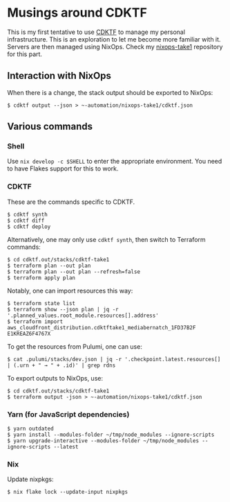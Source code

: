 # Musings around CDKTF

This is my first tentative to use [CDKTF][] to manage my personal
infrastructure. This is an exploration to let me become more familiar
with it. Servers are then managed using NixOps. Check my
[nixops-take1][] repository for this part.

[nixops-take1]: https://github.com/vincentbernat/nixops-take1
[CDKTF]: https://developer.hashicorp.com/terraform/cdktf

## Interaction with NixOps

When there is a change, the stack output should be exported to NixOps:

```console
$ cdktf output --json > ~-automation/nixops-take1/cdktf.json
```

## Various commands

### Shell

Use `nix develop -c $SHELL` to enter the appropriate environment. You
need to have Flakes support for this to work.

### CDKTF

These are the commands specific to CDKTF.

```console
$ cdktf synth
$ cdktf diff
$ cdktf deploy
```

Alternatively, one may only use `cdktf synth`, then switch to Terraform commands:

```console
$ cd cdktf.out/stacks/cdktf-take1
$ terraform plan --out plan
$ terraform plan --out plan --refresh=false
$ terraform apply plan
```

Notably, one can import resources this way:

```console
$ terraform state list
$ terraform show --json plan | jq -r '.planned_values.root_module.resources[].address'
$ terraform import aws_cloudfront_distribution.cdktftake1_mediabernatch_1FD37B2F E1KREAZ6F4767X
```

To get the resources from Pulumi, one can use:

```console
$ cat .pulumi/stacks/dev.json | jq -r '.checkpoint.latest.resources[] | (.urn + " → " + .id)' | grep rdns
```

To export outputs to NixOps, use:

```console
$ cd cdktf.out/stacks/cdktf-take1
$ terraform output -json > ~-automation/nixops-take1/cdktf.json
```

### Yarn (for JavaScript dependencies)

```console
$ yarn outdated
$ yarn install --modules-folder ~/tmp/node_modules --ignore-scripts
$ yarn upgrade-interactive --modules-folder ~/tmp/node_modules --ignore-scripts --latest
```

### Nix

Update nixpkgs:

```console
$ nix flake lock --update-input nixpkgs
```
